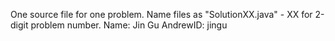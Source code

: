One source file for one problem.
Name files as "SolutionXX.java" - XX for 2-digit problem number.
Name: Jin Gu
AndrewID: jingu